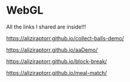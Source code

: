 # WebGL
All the links I shared are inside!!!


https://aliziraptorr.github.io/collect-balls-demo/



https://aliziraptorr.github.io/aaDemo/



https://aliziraptorr.github.io/block-break/



https://aliziraptorr.github.io/meal-match/





